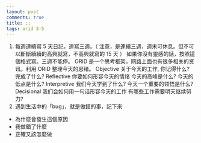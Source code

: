```yaml
---
layout: post
comments: true
title: ;;
tags: orid 3-5
---
```


1. 每週連續寫 5 天日記，連寫三週。（ 注意，是連續三週，週末可休息。但不可以斷斷續續的高興就寫，不高興就寫的 15 天 ）
如果你沒有靈感的話，按照這個格式寫。三週不能停。
ORID 是一个思考框架，网路上面也有很多相关的资讯。利用 ORID 整理今天的思绪。
Objective
关于今天的工作, 你记得什么?
完成了什么?
Reflective
你要如何形容今天的情绪
今天的高峰是什么?
今天的低点是什么?
Interpretive
我们今天学到了什么?
今天一个重要的领悟是什么?
Decisional
我们会如何用一句话形容今天的工作
有哪些工作需要明天继续努力?
2. 遇到生活中的「bug」，就是做錯的事，記下來
* 為什麼會發生這個原因
* 我做錯了什麼
* 正確又該怎麼做

